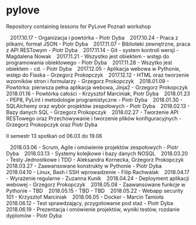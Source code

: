 # pylove
Repository containing lessons for PyLove Poznań workshop

` ` 2017.10.17 - Organizacja i powtórka - Piotr Dyba
` ` 2017.10.24 - Praca z plikami, format JSON - Piotr Dyba
` ` 2017.11.07 - Biblioteki zewnętrzne, praca z API RESTowym - Piotr Dyba
` ` 2017.11.14 - Git - system kontroli wersji - Magdalena Nowak
` ` 2017.11.21 - Wszystko jest obiektem - wstęp do programowania obiektowego - Piotr Dyba
` ` 2017.11.28 - Wszytko jest obiektem - cd. - Piotr Dyba
` ` 2017.12.05 - Aplikacja webowa w Pythonie, wstęp do Flaska - Grzegorz Prokopczyk
` ` 2017.12.12 - HTML oraz tworzenie wzorników stron i formularzy - Grzegorz Prokopczyk
` ` 2018.01.09 - Powtórka: pierwsza pełna aplikacja webowa, Jinja2 - Grzegorz Prokopczyk
` ` 2018.01.16 - Powtórka całości - Krzysztof Marciniak, Piotr Dyba
` ` 2018.01.23 - PEP8, PyLint i metodologie programistyczne - Piotr Dyba
` ` 2018.01.30 - SQLAlchemy oraz wybór projektów zespołowych - Piotr Dyba
` ` 2018.02.13 - Bazy danych SQL - Grzegorz Prokopczyk
` ` 2018.02.27 - Tworzenie API RESTowego oraz Przechowywanie i tworzenie plików konfiguracyjnych - Grzegorz Prokopczyk oraz Piotr Dyba

II semestr 13 spotkań od 06.03 do 19.06

` ` 2018.03.06 - Scrum, Agile i omówienie projektów zespołowych - Piotr Dyba
` ` 2018.03.13 - Systemy kolejkowe i bazy danych NOSQL
` ` 2018.03.20 - Testy Jednostkowe i TDD - Aleksandra Kornecka, Grzegorz Prokopczyk
` ` 2018.03.27 - Zaawansowane konstrukty w Pythonie - Piotr Dyba
` ` 2018.04.10 - Linux, Bash i SSH wprowadzenie - Filip Rachwalak
` ` 2018.04.17 - Wyrażenie regularne - Zuzanna Kunik
` ` 2018.04.24 - Deployment aplikacji webowej - Grzegorz Prokopczyk
` ` 2018.05.08 - Zaawansowane funkcje w Pythonie - TBD
` ` 2018.05.15 - TBD - TBD
` ` 2018.05.22 - Webapp security 101 - Krzysztof Marciniak
` ` 2018.06.05 - Docker - Marcin Tamioła
` ` 2018.06.12 - Test sprawdzający, przygotowanie pod staż - Piotr Dyba
` ` 2018.06.19 - Prezentacja i omówienie projektów, wyniki testów, rozdanie dyplomów - Piotr Dyba

